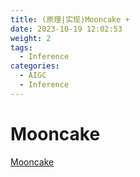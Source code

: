 ```yaml
---
title: (原理|实现)Mooncake +
date: 2023-10-19 12:02:53
weight: 2
tags:
  - Inference
categories: 
  - AIGC
  - Inference 
---
```


<p></p>
<!-- more -->

# Mooncake
[Mooncake](https://candied-skunk-1ca.notion.site/Mooncake-d7d1506860df44bca7a2f880a1352285?pvs=4)

